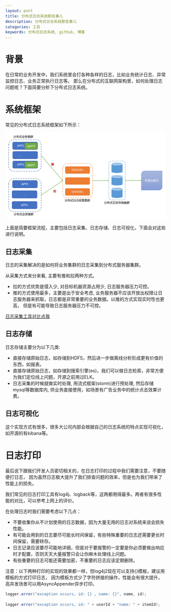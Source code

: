 ```yaml
---
layout: post
title: 分布式日志系统那些事儿
description: 分布式日志系统那些事儿
categories: 工具
keywords: 分布式日志系统, github, 博客
---
```



# 背景

在日常的业务开发中，我们系统里会打各种各样的日志，比如业务统计日志、异常监控日志、业务正常执行日志等。
那么在分布式的互联网架构里，如何处理日志问题呢？下面简要分析下分布式日志系统。

# 系统框架

常见的分布式日志系统框架如下所示：

![分布式日志系统框架图](/images/posts/log/log_frame.png)

上面是简要框架流程，主要包括日志采集、日志存储、日志可视化，下面会对这些进行说明。

## 日志采集

日志的采集解决的是如何将业务集群的日志采集到分布式服务器集群。

从采集方式来分来看, 主要有推和拉两种方式。

* 拉的方式优势是侵入少, 对目标机器资源占用少, 日志服务器压力可控。
* 推的方式使用最多，主要是出于安全考虑, 业务服务器不应该开放出权限让日志服务器来抓取，日志都是非常重要的业务数据。以推的方式实现实时性也更高，
但是有可能导致日志服务器压力不可控。

[日志采集工具对比点我](https://docs.google.com/spreadsheets/d/1vcL5x62vAvBLAc4OlPXjDdhSmBo5out94x0t9jVxDxI/pub?gid=0)


## 日志存储

日志存储主要分为以下几类:

* 直接存储原始日志，如存储到HDFS，然后进一步做离线分析形成更有价值的东西，如报表。
* 直接存储原始日志，如存储到搜索引擎(es)，我们可以做日志检索，非常方便为我们定位线上问题，开源之前用过ELK。
* 日志采集的时候就做实时处理, 用流式框架(storm)进行预处理, 然后存储mysql等数据库内, 供业务直接使用，如场景有广告业务中的统计点击效果计费。

## 日志可视化

这个实现方式有很多，很多大公司内部会根据自己的日志系统的特点实现可视化，如开源的有kibana等。

# 日志打印

最后说下跟我们开发人员密切相关的，在日志打印的过程中我们需要注意，不要随便打日志，
因为虽然日志极大提升了我们排查问题的效率，但是也为我们带来了性能上的损失。

我们常见的日志打印工具有log4j、logback等，这两都用得最多。两者有很多性能的对比，可以参考上网上的评价。

在处理日志时我们需要考虑以下几点：

* 不要收集你从不计划使用的日志数据，因为大量无用的日志对系统来说会损失性能。
* 有可能会用到的日志要尽可能长时间保留，有些特殊重要的日志还需要更长时间保留，需要转存。
* 日志记录应该要尽可能地详细，但是对于要报警的一定要是你必须要做出响应时才配置，否则天天大量报警只会让你麻木处理线上问题。
* 有些重要的日志可能还需要加密，不重要的日志应该定期删除。

注意：以下两种打印的实现的效果都一样，但log4j2现在可以支持{}模板，建议用模板的方式打印日志，
因为模板方式少了字符拼接的操作，性能会有很大提升，高并发场景可以用AsyncAppender异步打印。

```java
logger.error("exception occurs, id: {} , name: {}", name, id);

logger.error("exception occurs, id: " + userId + "name: " + itemId);

```
